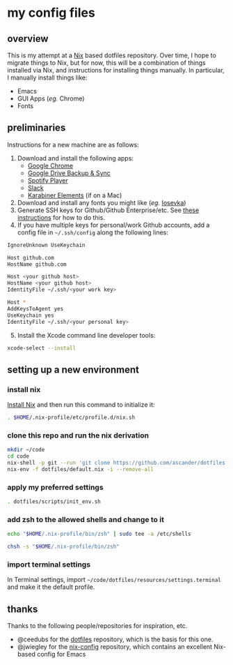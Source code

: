 # my config files

## overview

This is my attempt at a [Nix](https://nixos.org/nix/) based dotfiles repository. Over time, I hope to migrate things to Nix, but for now, this will be a combination of things installed via Nix, and instructions for installing things manually. In particular, I manually install things like:

* Emacs
* GUI Apps (_eg._ Chrome)
* Fonts

## preliminaries

Instructions for a new machine are as follows:

1. Download and install the following apps:
   - [Google Chrome](https://www.google.com/chrome/)
   - [Google Drive Backup & Sync](https://www.google.com/drive/download/backup-and-sync/)
   - [Spotify Player](https://www.spotify.com/us/download/other/)
   - [Slack](https://slack.com/download)
   - [Karabiner Elements](https://pqrs.org/osx/karabiner/) (if on a Mac)
2. Download and install any fonts you might like (_eg._ [Iosevka](https://github.com/be5invis/Iosevka/releases/latest))
3. Generate SSH keys for Github/Github Enterprise/etc. See [these instructions](https://help.github.com/en/articles/generating-a-new-ssh-key-and-adding-it-to-the-ssh-agent) for how to do this.
4. If you have multiple keys for personal/work Github accounts, add a config file in `~/.ssh/config` along the following lines:

```sh
IgnoreUnknown UseKeychain

Host github.com
HostName github.com

Host <your github host>
HostName <your github host>
IdentityFile ~/.ssh/<your work key>

Host *
AddKeysToAgent yes
UseKeychain yes
IdentityFile ~/.ssh/<your personal key>
```

5. Install the Xcode command line developer tools:

``` sh
xcode-select --install
```

## setting up a new environment

### install nix

[Install Nix](https://nixos.org/nix/download.html) and then run this command to initialize it:

```sh
. $HOME/.nix-profile/etc/profile.d/nix.sh
```

### clone this repo and run the nix derivation

```sh
mkdir ~/code
cd code
nix-shell -p git --run 'git clone https://github.com/ascander/dotfiles.git'
nix-env -f dotfiles/default.nix -i --remove-all
```

### apply my preferred settings

```sh
. dotfiles/scripts/init_env.sh
```

### add zsh to the allowed shells and change to it

```sh
echo "$HOME/.nix-profile/bin/zsh" | sudo tee -a /etc/shells

chsh -s "$HOME/.nix-profile/bin/zsh"
```

### import terminal settings

In Terminal settings, import `~/code/dotfiles/resources/settings.terminal` and make it the default profile.

## thanks

Thanks to the following people/repositories for inspiration, etc.

* @ceedubs for the [dotfiles](https://gitlab.com/ceedubs/dotfiles) repository, which is the basis for this one.
* @jwiegley for the [nix-config](https://github.com/jwiegley/nix-config) repository, which contains an excellent Nix-based config for Emacs
